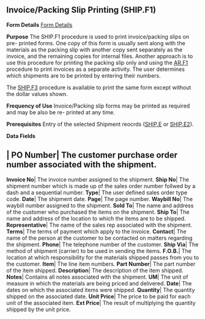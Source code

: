 ## Invoice/Packing Slip Printing (SHIP.F1)
<PageHeader />

**Form Details**
[Form Details](../SHIP-F1-1/README.md)

**Purpose**
The SHIP.F1 procedure is used to print invoice/packing slips on pre- printed
forms. One copy of this form is usually sent along with the materials as the
packing slip with another copy sent separately as the invoice, and the
remaining copies for internal files. Another approach is to use this procedure
for printing the packing slip only and using the [AR.F1](../AR-F1/README.md) procedure
to print invoices as a separate activity. The user determines which shipments
are to be printed by entering their numbers.

The [SHIP.F3](../SHIP-F3/README.md) procedure is available to print the same form
except without the dollar values shown.

**Frequency of Use**
Invoice/Packing slip forms may be printed as required and may be also be re-
printed at any time.

**Prerequisites**
Entry of the selected Shipment reocrds ([SHIP.E](../SHIP-E/README.md) or
[SHIP.E2](../SHIP-E2/README.md)).

**Data Fields**

| **PO Number**|  The customer purchase order number associated with the
shipment.
-  
**Invoice No**|  The invoice number assigned to the shipment.
**Ship No**|  The shipment number which is made up of the sales order number
follwed by a dash and a sequential number.
**Type**|  The user defined sales order type code.
**Date**|  The shipment date.
**Page**|  The page number.
**Waybill No**|  The waybill number assigned to the shipment.
**Sold To**|  The name and address of the customer who purchased the items on
the shipment.
**Ship To**|  The name and address of the location to which the items are to
be shipped.
**Representative**|  The name of the sales rep associated with the shipment.
**Terms**|  The terms of payment which apply to the invoice.
**Contact**|  The name of the person at the customer to be contacted on
matters regarding the shipment.
**Phone**|  The telephone number of the customer.
**Ship Via**|  The method of shipment (carrier) to be used in sending the
items.
**F.O.B.**|  The location at which responsibility for the materials shipped
passes from you to the customer.
**Item**|  The line item numbers.
**Part Number**|  The part number of the item shipped.
**Description**|  The description of the item shipped.
**Notes**|  Contains all notes associated with the shipment.
**UM**|  The unit of measure in which the materials are being priced and
delivered.
**Date**|  The dates on which the associated items were shipped.
**Quantity**|  The quantity shipped on the associated date.
**Unit Price**|  The price to be paid for each unit of the associated item.
**Ext Price**|  The result of multiplying the quantity shipped by the unit
price.

<badge text= "Version 8.10.57 " vertical="middle" />

<PageFooter />
